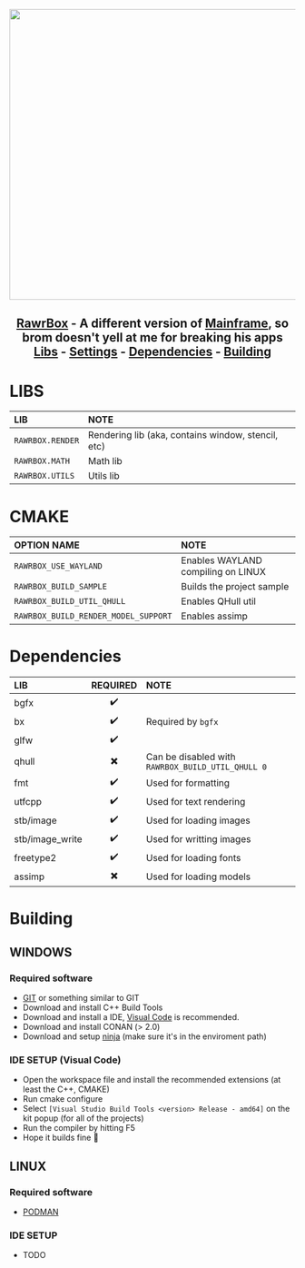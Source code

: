 <p align="center">
  <img src="https://i.rawr.dev/caw_sleep.png" width=512 /><br/>
</p>

<h2>
	<p align="center">
		<a href="https://github.com/MythicalRawr/rawrbox">RawrBox</a> - A different version of <a href="https://github.com/Goofy-Penguin/Mainframe">Mainframe</a>, so brom doesn't yell at me for breaking his apps<br/>
		<a href="#LIBS">Libs</a> -
		<a href="#CMAKE">Settings</a> -
		<a href="#Dependencies">Dependencies</a> -
		<a href="#Building">Building</a>
	</p>
</h2>

# LIBS

| LIB              | NOTE                                               |
| :--------------- | :------------------------------------------------- |
| `RAWRBOX.RENDER` | Rendering lib (aka, contains window, stencil, etc) |
| `RAWRBOX.MATH`   | Math lib                                           |
| `RAWRBOX.UTILS`  | Utils lib                                          |

# CMAKE

| OPTION NAME                          | NOTE                               |
| :----------------------------------- | :--------------------------------- |
| `RAWRBOX_USE_WAYLAND`                | Enables WAYLAND compiling on LINUX |
| `RAWRBOX_BUILD_SAMPLE`               | Builds the project sample          |
| `RAWRBOX_BUILD_UTIL_QHULL`           | Enables QHull util                 |
| `RAWRBOX_BUILD_RENDER_MODEL_SUPPORT` | Enables assimp                     |

# Dependencies

| LIB             | REQUIRED | NOTE                                              |
| :-------------- | :------: | :------------------------------------------------ |
| bgfx            |    ✔️    |                                                   |
| bx              |    ✔️    | Required by `bgfx`                                |
| glfw            |    ✔️    |                                                   |
| qhull           |    ✖️    | Can be disabled with `RAWRBOX_BUILD_UTIL_QHULL 0` |
| fmt             |    ✔️    | Used for formatting                               |
| utfcpp          |    ✔️    | Used for text rendering                           |
| stb/image       |    ✔️    | Used for loading images                           |
| stb/image_write |    ✔️    | Used for writting images                          |
| freetype2       |    ✔️    | Used for loading fonts                            |
| assimp          |    ✖️    | Used for loading models                           |

# Building

## WINDOWS

### Required software

-   [GIT](https://git-scm.com/) or something similar to GIT
-   Download and install C++ Build Tools
-   Download and install a IDE, [Visual Code](https://code.visualstudio.com/) is recommended.
-   Download and install CONAN (> 2.0)
-   Download and setup [ninja](https://github.com/ninja-build/ninja/releases) (make sure it's in the enviroment path)

### IDE SETUP (Visual Code)

-   Open the workspace file and install the recommended extensions (at least the C++, CMAKE)
-   Run cmake configure
-   Select `[Visual Studio Build Tools <version> Release - amd64]` on the kit popup (for all of the projects)
-   Run the compiler by hitting F5
-   Hope it builds fine 🙏

## LINUX

### Required software

-   [PODMAN](https://podman.io/)

### IDE SETUP

-   TODO
